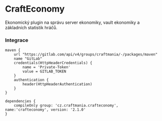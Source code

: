 # CraftEconomy
Ekonomický plugin na správu server ekonomiky, vault ekonomiky a základních statistik hráčů.

### Integrace

```
maven {
    url "https://gitlab.com/api/v4/groups/craftmania/-/packages/maven"
    name "GitLab"
    credentials(HttpHeaderCredentials) {
        name = 'Private-Token'
        value = GITLAB_TOKEN
    }
    authentication {
        header(HttpHeaderAuthentication)
    }
}

dependencies {
    compileOnly group: 'cz.craftmania.crafteconomy', name:'crafteconomy', version: '2.1.0'
}
```
